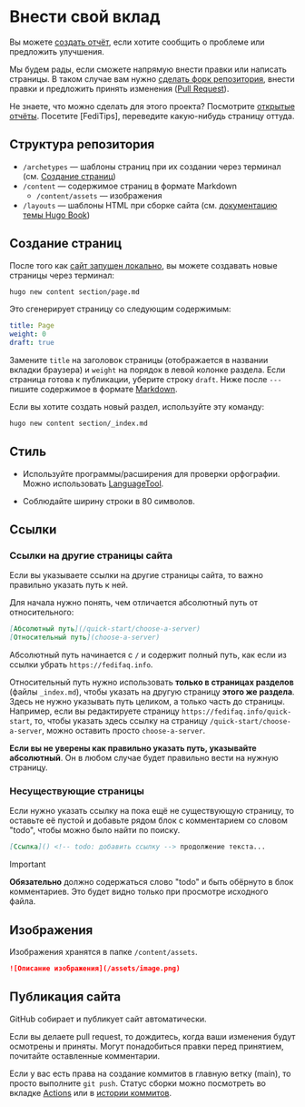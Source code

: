 # Внести свой вклад

Вы можете [создать отчёт], если хотите сообщить о проблеме или предложить
улучшения.

Мы будем рады, если сможете напрямую внести правки или написать страницы. В
таком случае вам нужно [сделать форк репозитория], внести правки и предложить
принять изменения ([Pull Request]).

Не знаете, что можно сделать для этого проекта? Посмотрите [открытые отчёты].
Посетите [FediTips], переведите какую-нибудь страницу оттуда.

[создать отчёт]: https://github.com/KoolTechTricks/FediFAQ/issues/new/choose
[сделать форк репозитория]: https://docs.github.com/en/pull-requests/collaborating-with-pull-requests/working-with-forks/fork-a-repo
[Pull Request]: https://docs.github.com/en/pull-requests/collaborating-with-pull-requests/proposing-changes-to-your-work-with-pull-requests/creating-a-pull-request-from-a-fork
[открытые отчёты]: https://github.com/KoolTechTricks/FediFAQ/issues

## Структура репозитория

- `/archetypes` — шаблоны страниц при их создании через терминал (см. [Создание страниц](#создание-страниц))
- `/content` — содержимое страниц в формате Markdown
    - `/content/assets` — изображения
- `/layouts` — шаблоны HTML при сборке сайта (см. [документацию темы Hugo Book](https://github.com/alex-shpak/hugo-book#partials))

## Создание страниц

После того как [сайт запущен локально](README.md#локальный-запуск), вы можете
создавать новые страницы через терминал:

```sh
hugo new content section/page.md
```

Это сгенерирует страницу со следующим содержимым:

```yaml
title: Page
weight: 0
draft: true
```

Замените `title` на заголовок страницы (отображается в названии вкладки
браузера) и `weight` на порядок в левой колонке раздела. Если страница готова к
публикации, уберите строку `draft`. Ниже после `---` пишите содержимое в формате
[Markdown](https://docs.github.com/en/get-started/writing-on-github/getting-started-with-writing-and-formatting-on-github/basic-writing-and-formatting-syntax).

Если вы хотите создать новый раздел, используйте эту команду:

```sh
hugo new content section/_index.md
```

## Стиль

- Используйте программы/расширения для проверки орфографии. Можно использовать
[LanguageTool](https://kooltechtricks.org/wiki/languagetool).

- Соблюдайте ширину строки в 80 символов.

## Ссылки

### Ссылки на другие страницы сайта

Если вы указываете ссылки на другие страницы сайта, то важно правильно указать
путь к ней.

Для начала нужно понять, чем отличается абсолютный путь от относительного:
```md
[Абсолютный путь](/quick-start/choose-a-server)
[Относительный путь](choose-a-server)
```

Абсолютный путь начинается с `/` и содержит полный путь, как если из ссылки
убрать `https://fedifaq.info`.

Относительный путь нужно использовать **только в страницах разделов**
(файлы `_index.md`), чтобы указать на другую страницу **этого же раздела**.
Здесь не нужно указывать путь целиком, а только часть до страницы. Например,
если вы редактируете страницу `https://fedifaq.info/quick-start`, то, чтобы
указать здесь ссылку на страницу `/quick-start/choose-a-server`, можно оставить
просто `choose-a-server`.

**Если вы не уверены как правильно указать путь, указывайте абсолютный**. Он в
любом случае будет правильно вести на нужную страницу.

### Несуществующие страницы

Если нужно указать ссылку на пока ещё не существующую страницу, то оставьте её
пустой и добавьте рядом блок с комментарием со словом "todo", чтобы можно было
найти по поиску.

```md
[Ссылка]() <!-- todo: добавить ссылку --> продолжение текста...
```

> [!important]
> **Обязательно** должно содержаться слово "todo" и быть обёрнуто в блок
комментариев. Это будет видно только при просмотре исходного файла.

## Изображения

Изображения хранятся в папке `/content/assets`.

```md
![Описание изображения](/assets/image.png)
```

## Публикация сайта

GitHub собирает и публикует сайт автоматически.

Если вы делаете pull request, то дождитесь, когда ваши изменения будут осмотрены
и приняты. Могут понадобиться правки перед принятием, почитайте оставленные
комментарии.

Если у вас есть права на создание коммитов в главную ветку (main), то просто
выполните `git push`. Статус сборки можно посмотреть во вкладке [Actions](https://github.com/KoolTechTricks/FediFAQ/actions)
или в [истории коммитов](https://github.com/KoolTechTricks/FediFAQ/commits/main).
